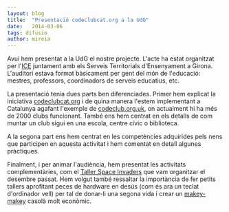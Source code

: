 ```yaml
---
layout: blog
title:  "Presentació codeclubcat.org a la UdG"
date:   2014-03-06 
tags: difusio
author: mireia
---
```


Avui hem presentat a la UdG el nostre projecte. L'acte ha estat organitzat per l'[ICE](http://www.udg.edu/tabid/6126/Default.aspx?ID=1476) juntament amb els Serveis Territorials d'Ensenyament a Girona. L'auditori estava format bàsicament per gent del món de l'educació: mestres, professors, coordinadors de serveis educatius, etc.

La presentació tenia dues parts ben diferenciades. Primer hem explicat la iniciativa [codeclubcat.org](http://codeclubcat.org) i de quina manera l'estem implementant a Catalunya agafant l'exemple de [codeclub.org.uk](http://www.codeclub.org.uk), on actualment hi ha més de 2000 clubs funcionant. També ens hem centrat en els detalls de com muntar un club sigui en una escola, centre cívic o biblioteca.

A la segona part ens hem centrat en les competències adquirides pels nens que participen en aquesta activitat i hem comentat en detall algunes pràctiques.

Finalment, i per animar l'audiència, hem presentat les activitats complementàries, com el [Taller Space Invaders](http://codeclubbesalu.blogspot.com.es/2014/02/1er-mini-taller-dinteraccio-i-videojocs.html) que vam organitzar el desembre passat. Hem volgut també ressaltar la importància de fer petits tallers aprofitant peces de hardware en desús (com és ara un teclat d'ordinador vell) per tal de donar-li una segona vida i crear un [makey-makey](http://www.makeymakey.com/) casolà molt econòmic.
